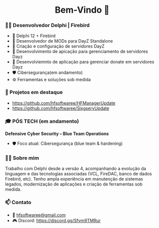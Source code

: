 <h1 align="center">Bem-Vindo 👋</h1>

### 👨‍💻 Desenvolvedor Delphi | Firebird

- 💾 Delphi 12 + Firebird
- 🧩 Desenvolvedor de MODs para DayZ Standalone
- 🧩 Criação e configuração de servidores DayZ
- 🧩 Desenvolvimento de apicação para gerenciamento de servidores Dayz
- 🔧 Desenvolviemnto de aplicação para gerenciar donate em servidores Dayz
- 🛡️ Cibersegurança(em andamento)
- ⚙️ Ferramentas e soluções sob medida

### 🚀 Projetos em destaque
- https://github.com/hfsoftwaree/HFManagerUpdate
- https://github.com/hfsoftwaree/SisgservUpdate

### 🎓 PÓS TECH (em andamento)  
**Defensive Cyber Security – Blue Team Operations**
- 🛡️ Foco atual: Cibersegurança (blue team & hardening)  
  
### 👨‍💻 Sobre mim
Trabalho com Delphi desde a versão 4, acompanhando a evolução da linguagem e das tecnologias associadas (VCL, FireDAC, banco de dados Firebird, etc). Tenho ampla experiência em manutenção de sistemas legados, modernização de aplicações e criação de ferramentas sob medida.

### 📫 Contato
- 📧 hfsoftwaree@gmail.com
- 🎮 Discord: https://discord.gg/Sfvm9TMRur
